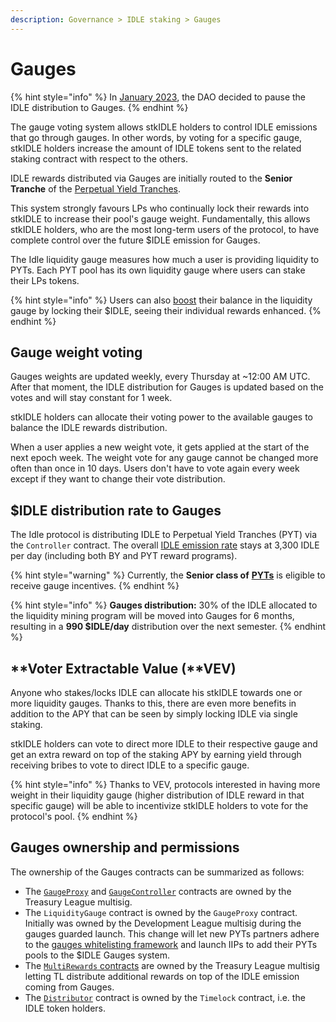 ```yaml
---
description: Governance > IDLE staking > Gauges
---
```


# Gauges

{% hint style="info" %}
In [January 2023](https://gov.idle.finance/t/idle-incentives-distribution-update-2/1104), the DAO decided to pause the IDLE distribution to Gauges.
{% endhint %}

The gauge voting system allows stkIDLE holders to control IDLE emissions that go through gauges. In other words, by voting for a specific gauge, stkIDLE holders increase the amount of IDLE tokens sent to the related staking contract with respect to the others.&#x20;

IDLE rewards distributed via Gauges are initially routed to the **Senior Tranche** of the [Perpetual Yield Tranches](../../../products/yield-tranches/).

This system strongly favours LPs who continually lock their rewards into stkIDLE to increase their pool's gauge weight. Fundamentally, this allows stkIDLE holders, who are the most long-term users of the protocol, to have complete control over the future $IDLE emission for Gauges.

The Idle liquidity gauge measures how much a user is providing liquidity to PYTs. Each PYT pool has its own liquidity gauge where users can stake their LPs tokens.&#x20;

{% hint style="info" %}
Users can also [boost](./#farming-boost) their balance in the liquidity gauge by locking their $IDLE, seeing their individual rewards enhanced.
{% endhint %}

## Gauge weight voting

Gauges weights are updated weekly, every Thursday at \~12:00 AM UTC. After that moment, the IDLE distribution for Gauges is updated based on the votes and will stay constant for 1 week.

stkIDLE holders can allocate their voting power to the available gauges to balance the IDLE rewards distribution.&#x20;

When a user applies a new weight vote, it gets applied at the start of the next epoch week. The weight vote for any gauge cannot be changed more often than once in 10 days. Users don't have to vote again every week except if they want to change their vote distribution.

## $IDLE distribution rate to Gauges

The Idle protocol is distributing IDLE to Perpetual Yield Tranches (PYT) via the `Controller` contract. The overall [IDLE emission rate](../../idle/distribution.md) stays at 3,300 IDLE per day (including both BY and PYT reward programs).

{% hint style="warning" %}
Currently, the **Senior class of** [**PYTs**](../../../products/yield-tranches/) is eligible to receive gauge incentives.
{% endhint %}

{% hint style="info" %}
**Gauges distribution:** 30% of the IDLE allocated to the liquidity mining program will be moved into Gauges for 6 months, resulting in a **990 $IDLE/day** distribution over the next semester.
{% endhint %}

## **Voter Extractable Value (**VEV)

Anyone who stakes/locks IDLE can allocate his stkIDLE towards one or more liquidity gauges. Thanks to this, there are even more benefits in addition to the APY that can be seen by simply locking IDLE via single staking.

stkIDLE holders can vote to direct more IDLE to their respective gauge and get an extra reward on top of the staking APY by earning yield through receiving bribes to vote to direct IDLE to a specific gauge.

{% hint style="info" %}
Thanks to VEV, protocols interested in having more weight in their liquidity gauge (higher distribution of IDLE reward in that specific gauge) will be able to incentivize stkIDLE holders to vote for the protocol's pool.
{% endhint %}

## **Gauges ownership and permissions**

The ownership of the Gauges contracts can be summarized as follows:

* The [`GaugeProxy`](../../../developers/gauges/deployed-contracts.md#gauges-system) and [`GaugeController`](../../../developers/gauges/deployed-contracts.md#gauges-system) contracts are owned by the Treasury League multisig.
* The `LiquidityGauge` contract is owned by the `GaugeProxy` contract. Initially was owned by the Development League multisig during the gauges guarded launch. This change will let new PYTs partners adhere to the [gauges whitelisting framework](broken-reference) and launch IIPs to add their PYTs pools to the $IDLE Gauges system.
* The [`MultiRewards` contracts](../../../developers/gauges/deployed-contracts.md#multirewards) are owned by the Treasury League multisig letting TL distribute additional rewards on top of the IDLE emission coming from Gauges.
* The [`Distributor`](../../../developers/gauges/deployed-contracts.md#gauges-system) contract is owned by the `Timelock` contract, i.e. the IDLE token holders.
